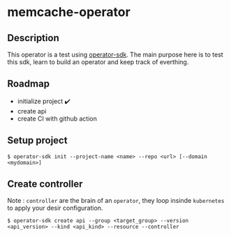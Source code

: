 # memcache-operator

## Description

This operator is a test using [operator-sdk](https://sdk.operatorframework.io/docs/). The main purpose here is to test this sdk, learn to build an operator and keep track of everthing.

## Roadmap
* initialize project :heavy_check_mark:
* create api
* create CI with github action

## Setup project

```
$ operator-sdk init --project-name <name> --repo <url> [--domain <mydomain>]
```


## Create controller
Note : `controller` are the brain of an `operator`, they loop insinde `kubernetes` to apply your desir configuration.

```
$ operator-sdk create api --group <target_group> --version <api_version> --kind <api_kind> --resource --controller
```

